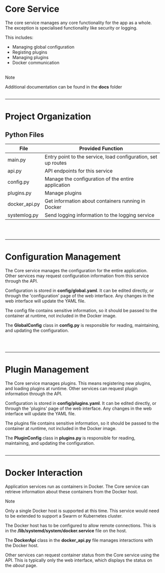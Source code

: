 # Core Service

The core service manages any core functionality for the app as a whole. The exception is specialised functionality like security or logging.

This includes:
* Managing global configuration
* Registing plugins
* Managing plugins
* Docker communication
</br></br>


> [!NOTE]  
> Additional documentation can be found in the **docs** folder
</br></br>


----
# Project Organization
## Python Files

| File          | Provided Function                                             |
| ------------- | ------------------------------------------------------------- |
| main.py       | Entry point to the service, load configuration, set up routes |
| api.py        | API endpoints for this service                                |
| config.py     | Manage the configuration of the entire application            |
| plugins.py    | Manage plugins                                                |
| docker_api.py | Get information about containers running in Docker            |
| systemlog.py  | Send logging information to the logging service               |
</br></br>



----
# Configuration Management

The Core service manages the configuration for the entire application. Other services may request configuration information from this service through the API.

Configuration is stored in **config/global.yaml**. It can be edited directly, or through the 'configuration' page of the web interface. Any changes in the web interface will update the YAML file.

The config file contains sensitive information, so it should be passed to the container at runtime, not included in the Docker image.

The **GlobalConfig** class in **config.py** is responsible for reading, maintaining, and updating the configuration.

</br></br>


----
# Plugin Management
The Core service manages plugins. This means registering new plugins, and loading plugins at runtime. Other services can request plugin information through the API.

Configuration is stored in **config/plugins.yaml**. It can be edited directly, or through the 'plugins' page of the web interface. Any changes in the web interface will update the YAML file.

The plugins file contains sensitive information, so it should be passed to the container at runtime, not included in the Docker image.

The **PluginConfig** class in **plugins.py** is responsible for reading, maintaining, and updating the configuration.
</br></br>


----
# Docker Interaction

Application services run as containers in Docker. The Core service can retrieve information about these containers from the Docker host.

> [!NOTE]  
> Only a single Docker host is supported at this time. This service would need to be extended to support a Swarm or Kubernetes cluster.

The Docker host has to be configured to allow remote connections. This is in the **/lib/systemd/system/docker.service** file on the host.

The **DockerApi** class in the **docker_api.py** file manages interactions with the Docker host.

Other services can request container status from the Core service using the API. This is typically only the web interface, which displays the status on the _about_ page.
</br></br>



